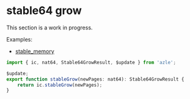 # stable64 grow

This section is a work in progress.

Examples:

-   [stable_memory](https://github.com/demergent-labs/azle/tree/main/examples/stable_memory)

```typescript
import { ic, nat64, Stable64GrowResult, $update } from 'azle';

$update;
export function stableGrow(newPages: nat64): Stable64GrowResult {
    return ic.stableGrow(newPages);
}
```
